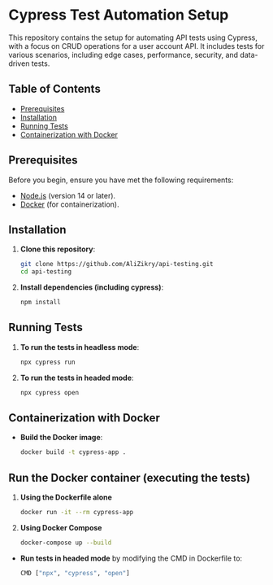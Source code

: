 # Cypress Test Automation Setup

This repository contains the setup for automating API tests using Cypress, with a focus on CRUD operations for a user account API. It includes tests for various scenarios, including edge cases, performance, security, and data-driven tests.

## Table of Contents

- [Prerequisites](#prerequisites)
- [Installation](#installation)
- [Running Tests](#running-tests)
- [Containerization with Docker](#containerization-with-docker)


## Prerequisites

Before you begin, ensure you have met the following requirements:

- [Node.js](https://nodejs.org/) (version 14 or later).
- [Docker](https://www.docker.com/products/docker-desktop/) (for containerization).

## Installation

1. **Clone this repository**:
   ```bash
   git clone https://github.com/AliZikry/api-testing.git
   cd api-testing
2. **Install dependencies (including cypress)**:
   ```bash
   npm install

## Running Tests

1. **To run the tests in headless mode**:
   ```bash
   npx cypress run
2. **To run the tests in headed mode**:
   ```bash
   npx cypress open

## Containerization with Docker

- **Build the Docker image**:
   ```bash
   docker build -t cypress-app .

## Run the Docker container (executing the tests)

 1. **Using the Dockerfile alone**
    ```bash
    docker run -it --rm cypress-app
 2. **Using Docker Compose**
    ```bash
    docker-compose up --build
 - **Run tests in headed mode**
    by modifying the CMD in Dockerfile to:
   ```bash
   CMD ["npx", "cypress", "open"]

